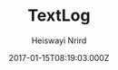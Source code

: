 ---
title: TextLog
github: https://github.com/heiswayi/textlog
demo: https://heiswayi.github.io/textlog/
author: Heiswayi Nrird
ssg:
  - Jekyll
cms:
  - No Cms
date: 2017-01-15T08:19:03.000Z
description: Minimalist, lefty-style Jekyll theme designed for documentation based blog.
stale: true
draft: true
---